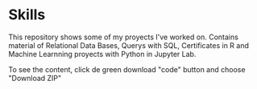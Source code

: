 # Skills
This repository shows some of my proyects I've worked on. Contains material of Relational Data Bases, Querys with SQL, Certificates in R and Machine Learnning proyects with Python in Jupyter Lab.

To see the content, click de green download "code" button and choose "Download ZIP"
